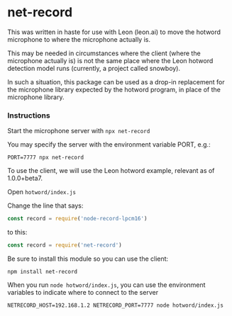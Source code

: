 # net-record

This was written in haste for use with Leon (leon.ai) to move
the hotword microphone to where the microphone actually is.

This may be needed in circumstances where the client (where the
microphone actually is) is not the same place where the Leon 
hotword detection model runs (currently, a project called snowboy).

In such a situation, this package can be used as a drop-in replacement
for the microphone library expected by the hotword program, in place of
the microphone library.

### Instructions

Start the microphone server with `npx net-record`

You may specify the server with the environment variable PORT, e.g.:

`PORT=7777 npx net-record`

To use the client, we will use the Leon hotword example, relevant as of 1.0.0+beta7.

Open `hotword/index.js`

Change the line that says:

```javascript
const record = require('node-record-lpcm16')
```

to this:

```javascript
const record = require('net-record')
```

Be sure to install this module so you can use the client:

```
npm install net-record
```

When you run `node hotword/index.js`, you can use the environment variables to indicate where to connect to the server

```
NETRECORD_HOST=192.168.1.2 NETRECORD_PORT=7777 node hotword/index.js
```

